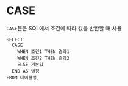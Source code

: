 # CASE
`CASE`문은 SQL에서 조건에 따라 값을 반환할 때 사용
```mysql
SELECT 
  CASE 
    WHEN 조건1 THEN 결과1
    WHEN 조건2 THEN 결과2
    ELSE 기본값
  END AS 별칭
FROM 테이블명;

```
